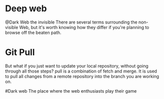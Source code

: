 # Deep web
@Dark Web the invisible
There are several terms surrounding the non-visible Web, 
but it's worth knowing how they differ
if you're planning to browse off the beaten path.
# Git Pull
But what if you just want to update your local repository, without going through all those steps?
pull is a combination of fetch and merge. It is used to pull all changes from a remote repository into the branch you are working on.

#Dark web
The place where the web enthusiasts play their game
